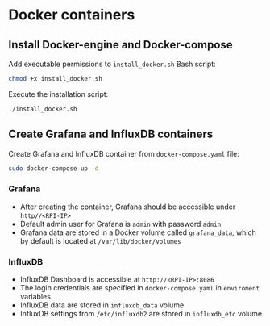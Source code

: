 # Docker containers
## Install Docker-engine and Docker-compose
Add executable permissions to `install_docker.sh` Bash script:
```bash
chmod +x install_docker.sh
```

Execute the installation script:
```bash
./install_docker.sh
```

## Create Grafana and InfluxDB containers
Create Grafana and InfluxDB container from `docker-compose.yaml` file:
```bash
sudo docker-compose up -d
```
### Grafana
- After creating the container, Grafana should be accessible under `http//<RPI-IP>`
- Default admin user for Grafana is `admin` with password `admin`
- Grafana data are stored in a Docker volume called `grafana_data`, which by default is located at `/var/lib/docker/volumes`

### InfluxDB
- InfluxDB Dashboard is accessible at `http://<RPI-IP>:8086`
- The login credentials are specified in `docker-compose.yaml` in `enviroment` variables.
- InfluxDB data are stored in `influxdb_data` volume 
- InfluxDB settings from `/etc/influxdb2` are stored in `influxdb_etc` volume